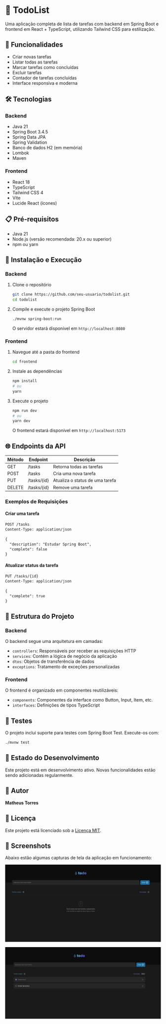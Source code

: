 # 📝 TodoList

Uma aplicação completa de lista de tarefas com backend em Spring Boot e frontend em React + TypeScript, utilizando Tailwind CSS para estilização.

## 🚀 Funcionalidades

- Criar novas tarefas
- Listar todas as tarefas
- Marcar tarefas como concluídas
- Excluir tarefas
- Contador de tarefas concluídas
- Interface responsiva e moderna

## 🛠️ Tecnologias

### Backend
- Java 21
- Spring Boot 3.4.5
- Spring Data JPA
- Spring Validation
- Banco de dados H2 (em memória)
- Lombok
- Maven

### Frontend
- React 18
- TypeScript
- Tailwind CSS 4
- Vite
- Lucide React (ícones)

## 📋 Pré-requisitos

- Java 21
- Node.js (versão recomendada: 20.x ou superior)
- npm ou yarn

## 🔧 Instalação e Execução

### Backend

1. Clone o repositório
   ```bash
   git clone https://github.com/seu-usuario/todolist.git
   cd todolist
   ```

2. Compile e execute o projeto Spring Boot
   ```bash
   ./mvnw spring-boot:run
   ```
   O servidor estará disponível em `http://localhost:8080`

### Frontend

1. Navegue até a pasta do frontend
   ```bash
   cd frontend
   ```

2. Instale as dependências
   ```bash
   npm install
   # ou
   yarn
   ```

3. Execute o projeto
   ```bash
   npm run dev
   # ou
   yarn dev
   ```
   O frontend estará disponível em `http://localhost:5173`

## 🌐 Endpoints da API

| Método | Endpoint | Descrição |
|--------|----------|-----------|
| GET    | /tasks   | Retorna todas as tarefas |
| POST   | /tasks   | Cria uma nova tarefa |
| PUT    | /tasks/{id} | Atualiza o status de uma tarefa |
| DELETE | /tasks/{id} | Remove uma tarefa |

### Exemplos de Requisições

#### Criar uma tarefa
```http
POST /tasks
Content-Type: application/json

{
  "description": "Estudar Spring Boot",
  "complete": false
}
```

#### Atualizar status da tarefa
```http
PUT /tasks/{id}
Content-Type: application/json

{
  "complete": true
}
```

## 📁 Estrutura do Projeto

### Backend
O backend segue uma arquitetura em camadas:
- `controllers`: Responsáveis por receber as requisições HTTP
- `services`: Contém a lógica de negócio da aplicação
- `dtos`: Objetos de transferência de dados
- `exceptions`: Tratamento de exceções personalizadas

### Frontend
O frontend é organizado em componentes reutilizáveis:
- `components`: Componentes da interface como Button, Input, Item, etc.
- `interfaces`: Definições de tipos TypeScript

## 🧪 Testes

O projeto inclui suporte para testes com Spring Boot Test. Execute-os com:

```bash
./mvnw test
```

## 🔄 Estado do Desenvolvimento

Este projeto está em desenvolvimento ativo. Novas funcionalidades estão sendo adicionadas regularmente.

## 👤 Autor

**Matheus Torres**

## 📄 Licença

Este projeto está licenciado sob a [Licença MIT](LICENSE).

## 📸 Screenshots

Abaixo estão algumas capturas de tela da aplicação em funcionamento:

![Screenshot da aplicação](./screenshots/screenshot1.png)

![Screenshot da aplicação](./screenshots/screenshot2.png)
